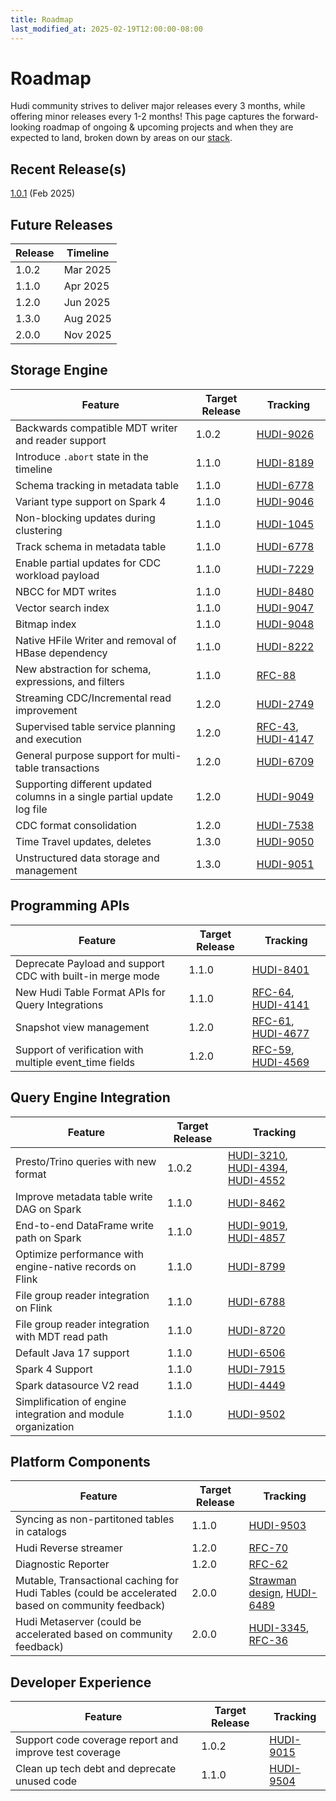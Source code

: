 ```yaml
---
title: Roadmap
last_modified_at: 2025-02-19T12:00:00-08:00
---
```

# Roadmap

Hudi community strives to deliver major releases every 3 months, while offering minor releases every 1-2 months!
This page captures the forward-looking roadmap of ongoing & upcoming projects and when they are expected to land, broken
down by areas on our [stack](/docs/hudi_stack).

## Recent Release(s)

[1.0.1](/releases/release-1.0.1) (Feb 2025)

## Future Releases

| Release | Timeline  |
|---------|-----------|
| 1.0.2   | Mar 2025  |
| 1.1.0   | Apr 2025  |
| 1.2.0   | Jun 2025  |
| 1.3.0   | Aug 2025  |
| 2.0.0   | Nov 2025  |


## Storage Engine

| Feature                                              | Target Release | Tracking                                                                                                                                                                       |
|------------------------------------------------------|----------------|--------------------------------------------------------------------------------------------------------------------------------------------------------------------------------|
| Backwards compatible MDT writer and reader support   | 1.0.2          | [HUDI-9026](https://issues.apache.org/jira/browse/HUDI-9026) |
| Introduce `.abort` state in the timeline             | 1.1.0          | [HUDI-8189](https://issues.apache.org/jira/browse/HUDI-8189) |
| Schema tracking in metadata table                    | 1.1.0          | [HUDI-6778](https://issues.apache.org/jira/browse/HUDI-6778) |
| Variant type support on Spark 4                      | 1.1.0          | [HUDI-9046](https://issues.apache.org/jira/browse/HUDI-9046) |
| Non-blocking updates during clustering               | 1.1.0          | [HUDI-1045](https://issues.apache.org/jira/browse/HUDI-1045)                                                                                                                   |
| Track schema in metadata table                       | 1.1.0          | [HUDI-6778](https://issues.apache.org/jira/browse/HUDI-6778)                                                                                                                   |
| Enable partial updates for CDC workload payload      | 1.1.0          | [HUDI-7229](https://issues.apache.org/jira/browse/HUDI-7229)                                                                                                                   |
| NBCC for MDT writes                                  | 1.1.0          | [HUDI-8480](https://issues.apache.org/jira/browse/HUDI-8480) |
| Vector search index                                  | 1.1.0          | [HUDI-9047](https://issues.apache.org/jira/browse/HUDI-9047) |
| Bitmap index                                         | 1.1.0          | [HUDI-9048](https://issues.apache.org/jira/browse/HUDI-9048) |
| Native HFile Writer and removal of HBase dependency  | 1.1.0          | [HUDI-8222](https://issues.apache.org/jira/browse/HUDI-8222) |
| New abstraction for schema, expressions, and filters | 1.1.0          | [RFC-88](https://github.com/apache/hudi/pull/12795) |
| Streaming CDC/Incremental read improvement           | 1.2.0          | [HUDI-2749](https://issues.apache.org/jira/browse/HUDI-2749) |
| Supervised table service planning and execution      | 1.2.0          | [RFC-43](https://github.com/apache/hudi/pull/4309), [HUDI-4147](https://issues.apache.org/jira/browse/HUDI-4147)                                                               |
| General purpose support for multi-table transactions | 1.2.0          | [HUDI-6709](https://issues.apache.org/jira/browse/HUDI-6709) |
| Supporting different updated columns in a single partial update log file | 1.2.0          | [HUDI-9049](https://issues.apache.org/jira/browse/HUDI-9049) |
| CDC format consolidation                             | 1.2.0          | [HUDI-7538](https://issues.apache.org/jira/browse/HUDI-7538) |
| Time Travel updates, deletes                         | 1.3.0          | [HUDI-9050](https://issues.apache.org/jira/browse/HUDI-9050) |
| Unstructured data storage and management             | 1.3.0          | [HUDI-9051](https://issues.apache.org/jira/browse/HUDI-9051)|


## Programming APIs

| Feature                                                 | Target Release | Tracking                                                                                                                   |
|---------------------------------------------------------|----------------|----------------------------------------------------------------------------------------------------------------------------|
| Deprecate Payload and support CDC with built-in merge mode | 1.1.0       | [HUDI-8401](https://issues.apache.org/jira/browse/HUDI-8401) |
| New Hudi Table Format APIs for Query Integrations       | 1.1.0          | [RFC-64](https://github.com/apache/hudi/pull/7080), [HUDI-4141](https://issues.apache.org/jira/browse/HUDI-4141)           |
| Snapshot view management                                | 1.2.0          | [RFC-61](https://github.com/apache/hudi/pull/6576), [HUDI-4677](https://issues.apache.org/jira/browse/HUDI-4677)           |
| Support of verification with multiple event_time fields | 1.2.0          | [RFC-59](https://github.com/apache/hudi/pull/6382), [HUDI-4569](https://issues.apache.org/jira/browse/HUDI-4569)           |


## Query Engine Integration

| Feature                                                 | Target Release | Tracking                                                                                                                                                                                 |
|---------------------------------------------------------|----------------|------------------------------------------------------------------------------------------------------------------------------------------------------------------------------------------|
| Presto/Trino queries with new format                    | 1.0.2          | [HUDI-3210](https://issues.apache.org/jira/browse/HUDI-4394), [HUDI-4394](https://issues.apache.org/jira/browse/HUDI-4394), [HUDI-4552](https://issues.apache.org/jira/browse/HUDI-4552) |
| Improve metadata table write DAG on Spark               | 1.1.0          | [HUDI-8462](https://issues.apache.org/jira/browse/HUDI-8462) |
| End-to-end DataFrame write path on Spark                | 1.1.0          | [HUDI-9019](https://issues.apache.org/jira/browse/HUDI-9019), [HUDI-4857](https://issues.apache.org/jira/browse/HUDI-4857) |
| Optimize performance with engine-native records on Flink | 1.1.0          | [HUDI-8799](https://issues.apache.org/jira/browse/HUDI-8799) |
| File group reader integration on Flink                  | 1.1.0          | [HUDI-6788](https://issues.apache.org/jira/browse/HUDI-6788) |
| File group reader integration with MDT read path        | 1.1.0          | [HUDI-8720](https://issues.apache.org/jira/browse/HUDI-8720) |
| Default Java 17 support 	                               | 1.1.0	         | [HUDI-6506](https://issues.apache.org/jira/browse/HUDI-6506)                                                                                                                             |
| Spark 4 Support	                                       | 1.1.0	         | [HUDI-7915](https://issues.apache.org/jira/browse/HUDI-7915)                                                                                                                             |
| Spark datasource V2 read                                | 1.1.0          | [HUDI-4449](https://issues.apache.org/jira/browse/HUDI-4449)                                                                                                                             |
| Simplification of engine integration and module organization | 1.1.0          | [HUDI-9502](https://issues.apache.org/jira/browse/HUDI-9502) |


## Platform Components

| Feature                                                                                           | Target Release | Tracking                                                                                                                               |
|---------------------------------------------------------------------------------------------------|----------------|----------------------------------------------------------------------------------------------------------------------------------------|
| Syncing as non-partitoned tables in catalogs             | 1.1.0          | [HUDI-9503](https://issues.apache.org/jira/browse/HUDI-9503) |
| Hudi Reverse streamer                                                                             | 1.2.0          | [RFC-70](https://github.com/apache/hudi/pull/9040)                                                                                      |
| Diagnostic Reporter                                                                               | 1.2.0          | [RFC-62](https://github.com/apache/hudi/pull/6600)                                                                        |
| Mutable, Transactional caching for Hudi Tables (could be accelerated based on community feedback) | 2.0.0          | [Strawman design](https://docs.google.com/presentation/d/1QBgLw11TM2Qf1KUESofGrQDb63EuggNCpPaxc82Kldo/edit#slide=id.gf7e0551254_0_5), [HUDI-6489](https://issues.apache.org/jira/browse/HUDI-6489) |
| Hudi Metaserver (could be accelerated based on community feedback)                                | 2.0.0          | [HUDI-3345](https://issues.apache.org/jira/browse/HUDI-3345), [RFC-36](https://github.com/apache/hudi/pull/4718) |


## Developer Experience
| Feature                                                 | Target Release | Tracking                                 |
|---------------------------------------------------------|----------------|------------------------------------------|
| Support code coverage report and improve test coverage  | 1.0.2          | [HUDI-9015](https://issues.apache.org/jira/browse/HUDI-9015) |
| Clean up tech debt and deprecate unused code            | 1.1.0          | [HUDI-9504](https://issues.apache.org/jira/browse/HUDI-9504) |